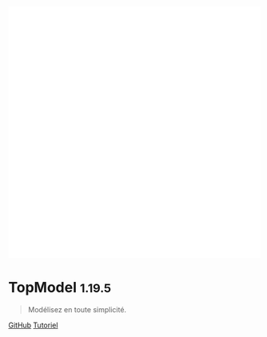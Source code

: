 ![logo](./media/IconDark.svg)

# TopModel <small>1.19.5</small>

> Modélisez en toute simplicité.

[GitHub](https://github.com/klee-contrib/topmodel)
[Tutoriel](/getting-started/00_getting_started.md)
